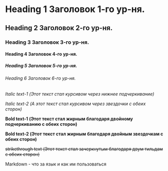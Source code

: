 <!--Заголовки-->
# Heading 1     Заголовок 1-го ур-ня.
## Heading 2     Заголовок 2-го ур-ня.
### Heading 3     Заголовок 3-го ур-ня.
#### Heading 4     Заголовок 4-го ур-ня.
##### Heading 5     Заголовок 5-го ур-ня.
###### Heading 6     Заголовок 6-го ур-ня.


<!--Выделения текста-->
_Italic text-1 (Этот текст стал курсивом через нижнее подчеркивание)_

*Italic text-2 (А этот текст стал курсивом через звездочки с обеих сторон)*

__Bold text-1 (Этот текст стал жирным благодаря двойному подчеркиванию с обеих сторон)__

**Bold text-2 (Этот текст стал жирным благодаря двойным звездочкам с обеих сторон)**

~~strikethrough text (Этот текст стал зачеркнутым благодаря двум тильдам с обеих сторон)~~

Markdown - что за язык и как им пользоваться

<!--Комментарии в markdown-коде пишутся точно так же, как в html-->